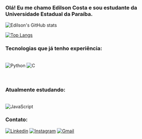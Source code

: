 
### Olá! Eu me chamo Edilson Costa e sou estudante da Universidade Estadual da Paraíba.


![Edilson's GitHub stats](https://github-readme-stats.vercel.app/api?username=Edilsoncostajunior&show_icons=true&theme=dark)

[![Top Langs](https://github-readme-stats.vercel.app/api/top-langs/?username=edilsoncostajunior&layout=compact)](https://github.com/anuraghazra/github-readme-stats)




### Tecnologias que já tenho experiência:

<div style="display: inline_block"><br/>
    <img align="center" alt = "Python" src="https://img.shields.io/badge/Python-14354C?style=for-the-badge&logo=python&logoColor=white"/>
    <img align="center" alt = "C" src="https://img.shields.io/badge/C-00599C?style=for-the-badge&logo=c&logoColor=white"/>
<div/><br/>
    
</div><br/>

### Atualmente estudando:
<div style="display: inline_block"><br/>
    <img align="center" alt = "JavaScript" src="https://img.shields.io/badge/JavaScript-323330?style=for-the-badge&logo=javascript&logoColor=F7DF1E"/>
  

### Contato:

[![Linkedin](https://img.shields.io/badge/LinkedIn-0077B5?style=for-the-badge&logo=linkedin&logoColor=white)](https://www.linkedin.com/in/edilson-costa-12b652230/)
[![Instagram](https://img.shields.io/badge/Instagram-E4405F?style=for-the-badge&logo=instagram&logoColor=white)](https://www.instagram.com/edilsoncostajr/)
[![Gmail](https://img.shields.io/badge/Gmail-D14836?style=for-the-badge&logo=gmail&logoColor=white)](mailto:edilson.costa@aluno.uepb.edu.br)

